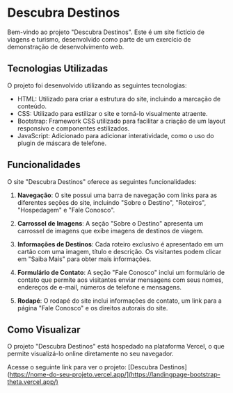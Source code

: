 # Descubra Destinos

Bem-vindo ao projeto "Descubra Destinos". Este é um site fictício de viagens e turismo, desenvolvido como parte de um exercício de demonstração de desenvolvimento web.

## Tecnologias Utilizadas

O projeto foi desenvolvido utilizando as seguintes tecnologias:

- HTML: Utilizado para criar a estrutura do site, incluindo a marcação de conteúdo.
- CSS: Utilizado para estilizar o site e torná-lo visualmente atraente.
- Bootstrap: Framework CSS utilizado para facilitar a criação de um layout responsivo e componentes estilizados.
- JavaScript: Adicionado para adicionar interatividade, como o uso do plugin de máscara de telefone.

## Funcionalidades

O site "Descubra Destinos" oferece as seguintes funcionalidades:

1. **Navegação**: O site possui uma barra de navegação com links para as diferentes seções do site, incluindo "Sobre o Destino", "Roteiros", "Hospedagem" e "Fale Conosco".

2. **Carrossel de Imagens**: A seção "Sobre o Destino" apresenta um carrossel de imagens que exibe imagens de destinos de viagem.

3. **Informações de Destinos**: Cada roteiro exclusivo é apresentado em um cartão com uma imagem, título e descrição. Os visitantes podem clicar em "Saiba Mais" para obter mais informações.

4. **Formulário de Contato**: A seção "Fale Conosco" inclui um formulário de contato que permite aos visitantes enviar mensagens com seus nomes, endereços de e-mail, números de telefone e mensagens.

5. **Rodapé**: O rodapé do site inclui informações de contato, um link para a página "Fale Conosco" e os direitos autorais do site.

## Como Visualizar

O projeto "Descubra Destinos" está hospedado na plataforma Vercel, o que permite visualizá-lo online diretamente no seu navegador.

Acesse o seguinte link para ver o projeto: [Descubra Destinos](https://nome-do-seu-projeto.vercel.app/](https://landingpage-bootstrap-theta.vercel.app/)

